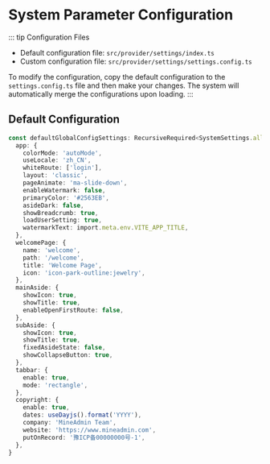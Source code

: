 # System Parameter Configuration

::: tip Configuration Files
- Default configuration file: `src/provider/settings/index.ts`
- Custom configuration file: `src/provider/settings/settings.config.ts`

To modify the configuration, copy the default configuration to the `settings.config.ts` file and then make your changes. The system will automatically merge the configurations upon loading.
:::

## Default Configuration
```ts
const defaultGlobalConfigSettings: RecursiveRequired<SystemSettings.all> = {
  app: {
    colorMode: 'autoMode',
    useLocale: 'zh_CN',
    whiteRoute: ['login'],
    layout: 'classic',
    pageAnimate: 'ma-slide-down',
    enableWatermark: false,
    primaryColor: '#2563EB',
    asideDark: false,
    showBreadcrumb: true,
    loadUserSetting: true,
    watermarkText: import.meta.env.VITE_APP_TITLE,
  },
  welcomePage: {
    name: 'welcome',
    path: '/welcome',
    title: 'Welcome Page',
    icon: 'icon-park-outline:jewelry',
  },
  mainAside: {
    showIcon: true,
    showTitle: true,
    enableOpenFirstRoute: false,
  },
  subAside: {
    showIcon: true,
    showTitle: true,
    fixedAsideState: false,
    showCollapseButton: true,
  },
  tabbar: {
    enable: true,
    mode: 'rectangle',
  },
  copyright: {
    enable: true,
    dates: useDayjs().format('YYYY'),
    company: 'MineAdmin Team',
    website: 'https://www.mineadmin.com',
    putOnRecord: '豫ICP备00000000号-1',
  },
}
```